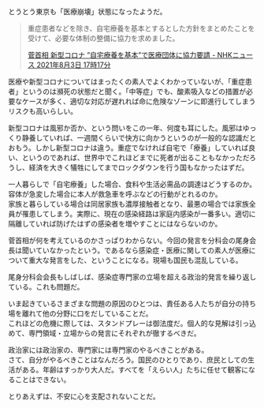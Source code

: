 とうとう東京も「医療崩壊」状態になったようだ。

> 重症患者などを除き、自宅療養を基本とするとした方針をまとめたことを受けて、必要な体制の整備に協力を求めました。  
> 
> [菅首相 新型コロナ ”自宅療養を基本”で医療団体に協力要請 - NHKニュース 2021年8月3日 17時17分](https://www3.nhk.or.jp/news/html/20210803/k10013178611000.html)

医療や新型コロナについてはまったくの素人でよくわかっていないが、「重症患者」というのは瀕死の状態だと聞く。「中等症」でも、酸素吸入などの措置が必要なケースが多く、適切な対応が遅れれば命に危険なゾーンに即進行してしまうリスクも高いらしい。

新型コロナは風邪か否か、という問いをこの一年、何度も耳にした。風邪はゆっくり静養していれば、一週間くらいで快方に向かうというのが一般的な認識だとおもう。しかし新型コロナは違う。重症でなければ自宅で「療養」していれば良い、というのであれば、世界中でこれほどまでに死者が出ることもなかっただろうし、経済を大きく犠牲にしてまでロックダウンを行う国もなかったはずだ。

一人暮らしで「自宅療養」した場合、食料や生活必需品の調達はどうするのか。容体が急変した場合に本人が救急車を呼ぶなどの行動がとれるのか。  
家族と暮らしている場合は同居家族も濃厚接触者となり、最悪の場合では家族全員が罹患してしまう。実際に、現在の感染経路は家庭内感染が一番多い。適切に隔離していれば防げたはずの感染者を増やすことにはならないのか。

菅首相が何を考えているのかさっぱりわからない。今回の発言を分科会の尾身会長は聞いていなかったという。であるなら感染症・医療に関しての素人が医療について重大な発言をした、ということになる。現場も国民も混乱している。

尾身分科会会長もしばしば、感染症専門家の立場を超える政治的発言を繰り返している。これも問題だ。

いま起きているさまざまな問題の原因のひとつは、責任ある人たちが自分の持ち場を離れて他の分野に口をだしていることだ。  
これほどの危機に際しては、スタンドプレーは御法度だ。個人的な見解は引っ込めて、専門領域・立場からの発言にそれぞれが徹するべきだ。

政治家には政治家の、専門家には専門家のやるべきことがある。  
さて、自分がやるべきことはなんだろう。国民のひとりであり、庶民としての生活がある。年齢はすっかり大人だ。すべてを「えらい人」たちに任せて観客になることはできない。

とりあえずは、不安に心を支配されないことだ。
